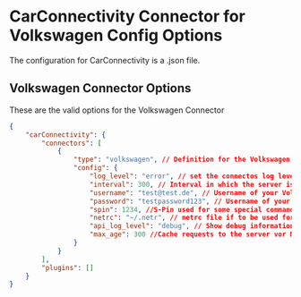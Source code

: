 

# CarConnectivity Connector for Volkswagen Config Options
The configuration for CarConnectivity is a .json file.
## Volkswagen Connector Options
These are the valid options for the Volkswagen Connector
```json
{
    "carConnectivity": {
        "connectors": [
            {
                "type": "volkswagen", // Definition for the Volkswagen Connector
                "config": {
                    "log_level": "error", // set the connectos log level
                    "interval": 300, // Interval in which the server is checked in seconds
                    "username": "test@test.de", // Username of your Volkswagen Account
                    "password": "testpassword123", // Username of your Volkswagen Account
                    "spin": 1234, //S-Pin used for some special commands like locking/unlocking
                    "netrc": "~/.netr", // netrc file if to be used for passwords
                    "api_log_level": "debug", // Show debug information regarding the API
                    "max_age": 300 //Cache requests to the server vor MAX_AGE seconds
                }
            }
        ],
        "plugins": []
    }
}
```